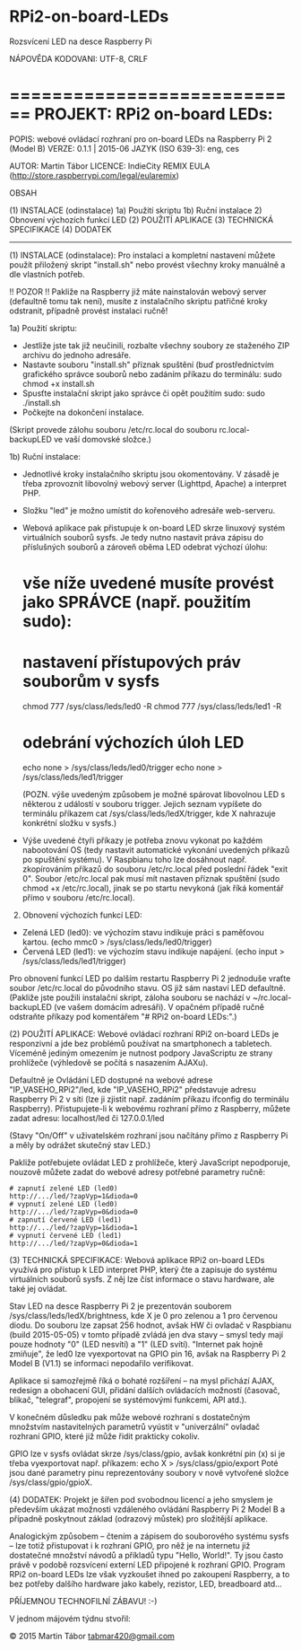 # RPi2-on-board-LEDs
Rozsvícení LED na desce Raspberry Pi


NÁPOVĚDA
KODOVANI: UTF-8, CRLF

============================
PROJEKT: RPi2 on-board LEDs:
============================

POPIS: webové ovládací rozhraní pro on-board LEDs na Raspberry Pi 2 (Model B)
VERZE: 0.1.1 | 2015-06
JAZYK (ISO 639-3): eng, ces

AUTOR: Martin Tábor
LICENCE: IndieCity REMIX EULA (http://store.raspberrypi.com/legal/eularemix)

OBSAH

(1) INSTALACE (odinstalace)
     1a) Použití skriptu
     1b) Ruční instalace
     2)  Obnovení výchozích funkcí LED
(2) POUŽITÍ APLIKACE
(3) TECHNICKÁ SPECIFIKACE
(4) DODATEK

----------------------------------------------------------------------------------

(1)  INSTALACE (odinstalace):
Pro instalaci a kompletní nastavení můžete použít přiložený skript "install.sh"
nebo provést všechny kroky manuálně a dle vlastních potřeb.

!! POZOR !!
Pakliže na Raspberry již máte nainstalován webový server (defaultně tomu tak není),
musíte z instalačního skriptu patřičné kroky odstranit, případně provést instalaci
ručně!

1a) Použití skriptu:
- Jestliže jste tak již neučinili, rozbalte všechny soubory ze staženého ZIP
archivu do jednoho adresáře.
- Nastavte souboru "install.sh" příznak spuštění (buď prostřednictvím grafického
správce souborů nebo zadáním příkazu do terminálu:
	sudo chmod +x install.sh
- Spusťte instalační skript jako správce či opět použitím sudo:
	sudo ./install.sh
- Počkejte na dokončení instalace.

(Skript provede zálohu souboru /etc/rc.local do souboru rc.local-backupLED
 ve vaší domovské složce.)

1b) Ruční instalace:
- Jednotlivé kroky instalačního skriptu jsou okomentovány. V zásadě je třeba
zprovoznit libovolný webový server (Lighttpd, Apache) a interpret PHP.
- Složku "led" je možno umístit do kořenového adresáře web-serveru.
- Webová aplikace pak přistupuje k on-board LED skrze linuxový systém virtuálních
souborů sysfs. Je tedy nutno nastavit práva zápisu do příslušných souborů
a zároveň oběma LED odebrat výchozí úlohu:

	# vše níže uvedené musíte provést jako SPRÁVCE (např. použitím sudo):

	# nastavení přístupových práv souborům v sysfs
	chmod 777 /sys/class/leds/led0 -R
	chmod 777 /sys/class/leds/led1 -R

	# odebrání výchozích úloh LED
	echo none > /sys/class/leds/led0/trigger
	echo none > /sys/class/leds/led1/trigger

	(POZN. výše uvedeným způsobem je možné spárovat libovolnou LED s některou
	z událostí v souboru trigger. Jejich seznam vypíšete do terminálu příkazem
	cat /sys/class/leds/ledX/trigger, kde X nahrazuje konkrétní složku v sysfs.)

- Výše uvedené čtyři příkazy je potřeba znovu vykonat po každém nabootování OS
(tedy nastavit automatické vykonání uvedených příkazů po spuštění systému).
V Raspbianu toho lze dosáhnout např. zkopírováním příkazů do souboru /etc/rc.local
před poslední řádek "exit 0". Soubor /etc/rc.local pak musí mít nastaven příznak
spuštění (sudo chmod +x /etc/rc.local), jinak se po startu nevykoná
(jak říká komentář přímo v souboru /etc/rc.local).

2) Obnovení výchozích funkcí LED:
- Zelená  LED (led0): ve výchozím stavu indikuje práci s paměťovou kartou.
  (echo mmc0 > /sys/class/leds/led0/trigger)
- Červená LED (led1): ve výchozím stavu indikuje napájení.
  (echo input > /sys/class/leds/led1/trigger)

Pro obnovení funkcí LED po dalším restartu Raspberry Pi 2 jednoduše vraťte
soubor /etc/rc.local do původního stavu. OS již sám nastaví LED defaultně.
(Pakliže jste použili instalační skript, záloha souboru se nachází v
~/rc.local-backupLED (ve vašem domácím adresáři). V opačném případě ručně
odstraňte příkazy pod komentářem "# RPi2 on-board LEDs:".)


(2)  POUŽITÍ APLIKACE:
Webové ovládací rozhraní RPi2 on-board LEDs je responzivní a jde bez problémů
používat na smartphonech a tabletech. Víceméně jediným omezením je nutnost
podpory JavaScriptu ze strany prohlížeče (výhledově se počítá s nasazením AJAXu).

Defaultně je Ovládání LED dostupné na webové adrese
	"IP_VASEHO_RPi2"/led,
kde "IP_VASEHO_RPi2" představuje adresu Raspberry Pi 2 v síti (lze ji zjistit např.
zadáním příkazu ifconfig do terminálu Raspberry). Přistupujete-li k webovému
rozhraní přímo z Raspberry, můžete zadat adresu:
	localhost/led
či
	127.0.0.1/led

(Stavy "On/Off" v uživatelském rozhraní jsou načítány přímo z Raspberry Pi
a měly by odrážet skutečný stav LED.)

Pakliže potřebujete ovládat LED z prohlížeče, který JavaScript nepodporuje,
nouzově můžete zadat do webové adresy potřebné parametry ručně:
	
	# zapnutí zelené LED (led0)
	http://.../led/?zapVyp=1&dioda=0
	# vypnutí zelené LED (led0)
	http://.../led/?zapVyp=0&dioda=0
	# zapnutí červené LED (led1)
	http://.../led/?zapVyp=1&dioda=1
	# vypnutí červené LED (led1)
	http://.../led/?zapVyp=0&dioda=1


(3)  TECHNICKÁ SPECIFIKACE:
Webová aplikace RPi2 on-board LEDs využívá pro přístup k LED
interpret PHP, který čte a zapisuje do systému virtuálních
souborů sysfs. Z něj lze číst informace o stavu hardware,
ale také jej ovládat.

Stav LED na desce Raspberry Pi 2 je prezentován souborem
/sys/class/leds/ledX/brightness, kde X je 0 pro zelenou
a 1 pro červenou diodu. Do souboru lze zapsat 256 hodnot, avšak
HW či ovladač v Raspbianu (build 2015-05-05) v tomto případě
zvládá jen dva stavy – smysl tedy mají pouze hodnoty "0"
(LED nesvítí) a "1" (LED svítí). "Internet pak hojně zmiňuje",
že led0 lze vyexportovat na GPIO pin 16, avšak na Raspberry
Pi 2 Model B (V1.1) se informaci nepodařilo verifikovat.

Aplikace si samozřejmě říká o bohaté rozšíření – na mysl
přichází AJAX, redesign a obohacení GUI, přidání dalších
ovládacích možností (časovač, blikač, "telegraf", propojení
se systémovými funkcemi, API atd.).

V konečném důsledku pak může webové rozhraní s dostatečným
množstvím nastavitelných parametrů vyústit v "univerzální"
ovladač rozhraní GPIO, které již může řidit prakticky cokoliv.

GPIO lze v sysfs ovládat skrze /sys/class/gpio, avšak
konkrétní pin (x) si je třeba vyexportovat např. příkazem:
	echo X > /sys/class/gpio/export
Poté jsou dané parametry pinu reprezentovány soubory
v nově vytvořené složce /sys/class/gpio/gpioX.


(4)  DODATEK:
Projekt je šířen pod svobodnou licencí a jeho smyslem je především
ukázat možnosti vzdáleného ovládání Raspberry Pi 2 Model B a případně poskytnout
základ (odrazový můstek) pro složitější aplikace.

Analogickým způsobem – čtením a zápisem do souborového systému sysfs – lze totiž
přistupovat i k rozhraní GPIO, pro něž je na internetu již dostatečné množství
návodů a příkladů typu "Hello, World!". Ty jsou často právě v podobě rozsvícení
externí LED připojené k rozhraní GPIO. Program RPi2 on-board LEDs lze však
vyzkoušet ihned po zakoupení Raspberry, a to bez potřeby dalšího hardware jako
kabely, rezistor, LED, breadboard atd…

PŘÍJEMNOU TECHNOFILNÍ ZÁBAVU! :-)


V jednom májovém týdnu stvořil:

© 2015 Martin Tábor
tabmar420@gmail.com
